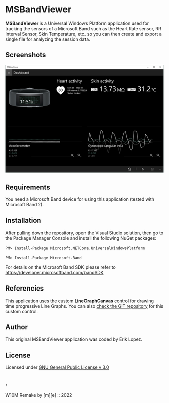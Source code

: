 # MSBandViewer

**MSBandViewer** is a Universal Windows Platform application used for tracking the sensors of a Microsoft Band such as the Heart Rate sensor, RR Interval Sensor, Skin Temperature, etc. so you can then create and export a single file for analyzing the session data. 


## Screenshots

![MSBandViewer](Images/shot1.png)


## Requirements

You need a Microsoft Band device for using this application (tested with Microsoft Band 2).

## Installation

After pulling down the repository, open the Visual Studio solution, then go to the Package Manager Console and install the following NuGet packages:

```PM> Install-Package Microsoft.NETCore.UniversalWindowsPlatform```

```PM> Install-Package Microsoft.Band```

For details on the Microsoft Band SDK please refer to https://developer.microsoftband.com/bandSDK


## Referencies

This application uses the custom **LineGraphCanvas** control for drawing time progressive Line Graphs. You can also [check the GIT repository](https://github.com/niuware/LineGraphCanvas) for this custom control.


## Author

This original MSBandViewer application was coded by Erik Lopez.


## License

Licensed under [GNU General Public License v 3.0](https://github.com/niuware/MSBandViewer/blob/master/LICENSE)


## .

W10M Remake by [m][e] :: 2022 

